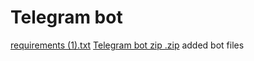 # Telegram bot 
[requirements (1).txt](https://github.com/user-attachments/files/19818382/requirements.1.txt)
[Telegram bot zip .zip](https://github.com/user-attachments/files/19818381/Telegram.bot.zip.zip)
added bot files
